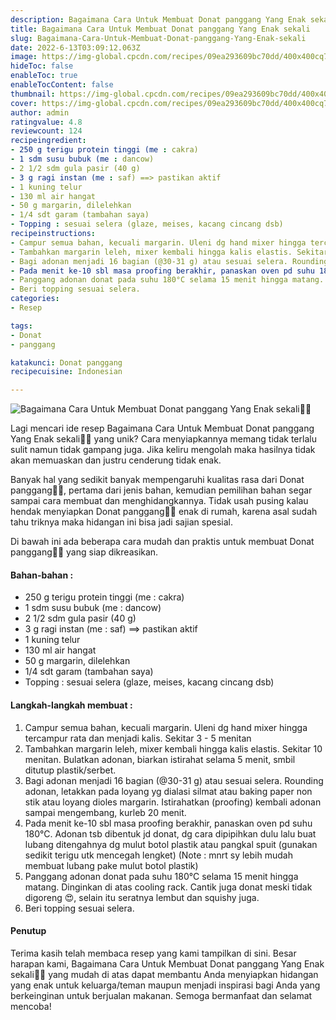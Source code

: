 ```yaml
---
description: Bagaimana Cara Untuk Membuat Donat panggang Yang Enak sekali"
title: Bagaimana Cara Untuk Membuat Donat panggang Yang Enak sekali
slug: Bagaimana-Cara-Untuk-Membuat-Donat-panggang-Yang-Enak-sekali
date: 2022-6-13T03:09:12.063Z
image: https://img-global.cpcdn.com/recipes/09ea293609bc70dd/400x400cq70/photo.jpg
hideToc: false
enableToc: true
enableTocContent: false
thumbnail: https://img-global.cpcdn.com/recipes/09ea293609bc70dd/400x400cq70/photo.jpg
cover: https://img-global.cpcdn.com/recipes/09ea293609bc70dd/400x400cq70/photo.jpg
author: admin
ratingvalue: 4.8
reviewcount: 124
recipeingredient:
- 250 g terigu protein tinggi (me : cakra)
- 1 sdm susu bubuk (me : dancow)
- 2 1/2 sdm gula pasir (40 g)
- 3 g ragi instan (me : saf) ==> pastikan aktif
- 1 kuning telur
- 130 ml air hangat
- 50 g margarin, dilelehkan
- 1/4 sdt garam (tambahan saya)
- Topping : sesuai selera (glaze, meises, kacang cincang dsb)
recipeinstructions:
- Campur semua bahan, kecuali margarin. Uleni dg hand mixer hingga tercampur rata dan menjadi kalis. Sekitar 3 - 5 menitan
- Tambahkan margarin leleh, mixer kembali hingga kalis elastis. Sekitar 10 menitan. Bulatkan adonan, biarkan istirahat selama 5 menit, smbil ditutup plastik/serbet.
- Bagi adonan menjadi 16 bagian (@30-31 g) atau sesuai selera. Rounding adonan, letakkan pada loyang yg dialasi silmat atau baking paper non stik atau loyang dioles margarin. Istirahatkan (proofing) kembali adonan sampai mengembang, kurleb 20 menit.
- Pada menit ke-10 sbl masa proofing berakhir, panaskan oven pd suhu 180°C. Adonan tsb dibentuk jd donat, dg cara dipipihkan dulu lalu buat lubang ditengahnya dg mulut botol plastik atau pangkal spuit (gunakan sedikit terigu utk mencegah lengket) (Note : mnrt sy lebih mudah membuat lubang pake mulut botol plastik)
- Panggang adonan donat pada suhu 180°C selama 15 menit hingga matang. Dinginkan di atas cooling rack. Cantik juga donat meski tidak digoreng 😍, selain itu seratnya lembut dan squishy juga.
- Beri topping sesuai selera.
categories:
- Resep

tags:
- Donat
- panggang

katakunci: Donat panggang
recipecuisine: Indonesian

---
```


![Bagaimana Cara Untuk Membuat Donat panggang Yang Enak sekali👩‍🍳](https://img-global.cpcdn.com/recipes/09ea293609bc70dd/400x400cq70/photo.jpg)

Lagi mencari ide resep Bagaimana Cara Untuk Membuat Donat panggang Yang Enak sekali👩‍🍳 yang unik? Cara menyiapkannya memang tidak terlalu sulit namun tidak gampang juga. Jika keliru mengolah maka hasilnya tidak akan memuaskan dan justru cenderung tidak enak.

Banyak hal yang sedikit banyak mempengaruhi kualitas rasa dari Donat panggang👩‍🍳, pertama dari jenis bahan, kemudian pemilihan bahan segar sampai cara membuat dan menghidangkannya. Tidak usah pusing kalau hendak menyiapkan Donat panggang👩‍🍳 enak di rumah, karena asal sudah tahu triknya maka hidangan ini bisa jadi sajian spesial.

Di bawah ini ada beberapa cara mudah dan praktis untuk membuat Donat panggang👩‍🍳 yang siap dikreasikan.

<!--inarticleads1-->

#### Bahan-bahan :

- 250 g terigu protein tinggi (me : cakra)
- 1 sdm susu bubuk (me : dancow)
- 2 1/2 sdm gula pasir (40 g)
- 3 g ragi instan (me : saf) ==> pastikan aktif
- 1 kuning telur
- 130 ml air hangat
- 50 g margarin, dilelehkan
- 1/4 sdt garam (tambahan saya)
- Topping : sesuai selera (glaze, meises, kacang cincang dsb)

<!--inarticleads2-->

#### Langkah-langkah membuat :

1. Campur semua bahan, kecuali margarin. Uleni dg hand mixer hingga tercampur rata dan menjadi kalis. Sekitar 3 - 5 menitan
1. Tambahkan margarin leleh, mixer kembali hingga kalis elastis. Sekitar 10 menitan. Bulatkan adonan, biarkan istirahat selama 5 menit, smbil ditutup plastik/serbet.
1. Bagi adonan menjadi 16 bagian (@30-31 g) atau sesuai selera. Rounding adonan, letakkan pada loyang yg dialasi silmat atau baking paper non stik atau loyang dioles margarin. Istirahatkan (proofing) kembali adonan sampai mengembang, kurleb 20 menit.
1. Pada menit ke-10 sbl masa proofing berakhir, panaskan oven pd suhu 180°C. Adonan tsb dibentuk jd donat, dg cara dipipihkan dulu lalu buat lubang ditengahnya dg mulut botol plastik atau pangkal spuit (gunakan sedikit terigu utk mencegah lengket) (Note : mnrt sy lebih mudah membuat lubang pake mulut botol plastik)
1. Panggang adonan donat pada suhu 180°C selama 15 menit hingga matang. Dinginkan di atas cooling rack. Cantik juga donat meski tidak digoreng 😍, selain itu seratnya lembut dan squishy juga.
1. Beri topping sesuai selera.

#### Penutup

Terima kasih telah membaca resep yang kami tampilkan di sini. Besar harapan kami, Bagaimana Cara Untuk Membuat Donat panggang Yang Enak sekali👩‍🍳 yang mudah di atas dapat membantu Anda menyiapkan hidangan yang enak untuk keluarga/teman maupun menjadi inspirasi bagi Anda yang berkeinginan untuk berjualan makanan. Semoga bermanfaat dan selamat mencoba!